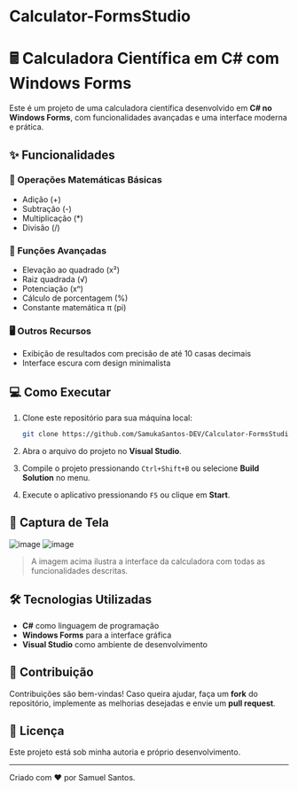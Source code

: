 ﻿# Calculator-FormsStudio


# 🖩 Calculadora Científica em C# com Windows Forms

Este é um projeto de uma calculadora científica desenvolvido em **C# no Windows Forms**, com funcionalidades avançadas e uma interface moderna e prática.

## ✨ Funcionalidades

### 🧮 Operações Matemáticas Básicas
- Adição (+)
- Subtração (-)
- Multiplicação (*)
- Divisão (/)

### 📐 Funções Avançadas
- Elevação ao quadrado (x²)
- Raiz quadrada (√)
- Potenciação (xⁿ)
- Cálculo de porcentagem (%)
- Constante matemática π (pi)

### 🖥 Outros Recursos
- Exibição de resultados com precisão de até 10 casas decimais
- Interface escura com design minimalista

## 💻 Como Executar

1. Clone este repositório para sua máquina local:
   ```bash
   git clone https://github.com/SamukaSantos-DEV/Calculator-FormsStudio.git

2. Abra o arquivo do projeto no **Visual Studio**.

3. Compile o projeto pressionando `Ctrl+Shift+B` ou selecione **Build Solution** no menu.

4. Execute o aplicativo pressionando `F5` ou clique em **Start**.

## 📸 Captura de Tela

![image](https://github.com/user-attachments/assets/c9e6a6f0-6745-4c80-bd1f-c12f0a5bf20a)
![image](https://github.com/user-attachments/assets/5dadaa14-0642-4807-a008-ceb2b63d5c7a)


> A imagem acima ilustra a interface da calculadora com todas as funcionalidades descritas.

## 🛠 Tecnologias Utilizadas

- **C#** como linguagem de programação
- **Windows Forms** para a interface gráfica
- **Visual Studio** como ambiente de desenvolvimento

## 🚀 Contribuição

Contribuições são bem-vindas! Caso queira ajudar, faça um **fork** do repositório, implemente as melhorias desejadas e envie um **pull request**.

## 📄 Licença

Este projeto está sob minha autoria e próprio desenvolvimento.

---

Criado com ❤️ por Samuel Santos.

